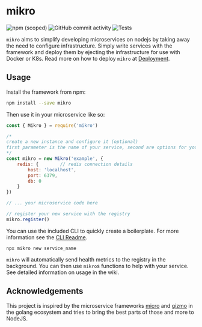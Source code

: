 # mikro

![npm (scoped)](https://img.shields.io/npm/v/mikro)
![GitHub commit activity](https://img.shields.io/github/commit-activity/m/flexwie/mikro)
![Tests](https://github.com/fosscom/mikro/workflows/Tests/badge.svg)

`mikro` aims to simplify developing microservices on nodejs by taking away the need to configure infrastructure. Simply write services with the framework and deploy them by ejecting the infrastructure for use with Docker or K8s. Read more on how to deploy `mikro` at [Deployment](#deployment).

## Usage
Install the framework from npm:
```sh
npm install --save mikro
```

Then use it in your microservice like so:
```javascript
const { Mikro } = require('mikro')

/*
create a new instance and configure it (optional)
first parameter is the name of your service, second are options for your environement
*/
const mikro = new Mikro('example', {
    redis: {        // redis connection details
        host: 'localhost',
        port: 6379,
        db: 0
    }
})

// ... your microservice code here

// register your new service with the registry
mikro.register()

```

You can use the included CLI to quickly create a boilerplate. For more information see the [CLI Readme](/cli).

```
npx mikro new service_name
```

`mikro` will automatically send health metrics to the registry in the background. You can then use `mikro`s functions to help with your service. See detailed information on usage in the wiki.

## Acknowledgements
This project is inspired by the microservice frameworks [micro](https://github.com/micro/micro) and [gizmo](https://github.com/nytimes/gizmo) in the golang ecosystem and tries to bring the best parts of those and more to NodeJS.
